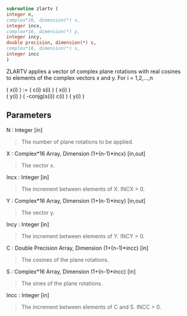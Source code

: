 ```fortran  
subroutine zlartv (  
integer n,  
complex*16, dimension(*) x,  
integer incx,  
complex*16, dimension(*) y,  
integer incy,  
double precision, dimension(*) c,  
complex*16, dimension(*) s,  
integer incc  
)  
```  
  
ZLARTV applies a vector of complex plane rotations with real cosines  
to elements of the complex vectors x and y. For i = 1,2,...,n  
  
( x(i) ) := (        c(i)   s(i) ) ( x(i) )  
( y(i) )    ( -conjg(s(i))  c(i) ) ( y(i) )  
  
## Parameters  
N : Integer [in]  
> The number of plane rotations to be applied.  
  
X : Complex*16 Array, Dimension (1+(n-1)*incx) [in,out]  
> The vector x.  
  
Incx : Integer [in]  
> The increment between elements of X. INCX > 0.  
  
Y : Complex*16 Array, Dimension (1+(n-1)*incy) [in,out]  
> The vector y.  
  
Incy : Integer [in]  
> The increment between elements of Y. INCY > 0.  
  
C : Double Precision Array, Dimension (1+(n-1)*incc) [in]  
> The cosines of the plane rotations.  
  
S : Complex*16 Array, Dimension (1+(n-1)*incc) [in]  
> The sines of the plane rotations.  
  
Incc : Integer [in]  
> The increment between elements of C and S. INCC > 0.  
  
